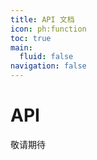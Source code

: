 ```yaml
---
title: API 文档
icon: ph:function
toc: true
main:
  fluid: false
navigation: false
---
```


# API

敬请期待
